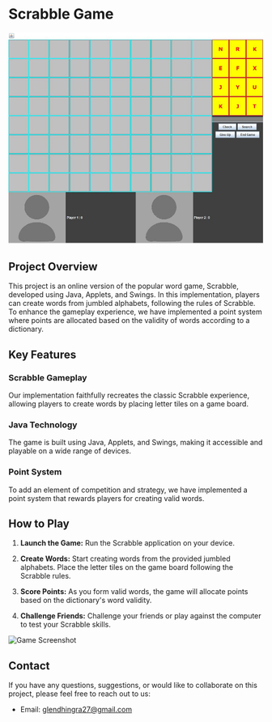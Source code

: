 # Scrabble Game

![Game Screenshot](Images/Image1.jpg)

## Project Overview

This project is an online version of the popular word game, Scrabble, developed using Java, Applets, and Swings. In this implementation, players can create words from jumbled alphabets, following the rules of Scrabble. To enhance the gameplay experience, we have implemented a point system where points are allocated based on the validity of words according to a dictionary.

## Key Features

### Scrabble Gameplay
Our implementation faithfully recreates the classic Scrabble experience, allowing players to create words by placing letter tiles on a game board.

### Java Technology
The game is built using Java, Applets, and Swings, making it accessible and playable on a wide range of devices.

### Point System
To add an element of competition and strategy, we have implemented a point system that rewards players for creating valid words.

## How to Play

1. **Launch the Game:** Run the Scrabble application on your device.

2. **Create Words:** Start creating words from the provided jumbled alphabets. Place the letter tiles on the game board following the Scrabble rules.

3. **Score Points:** As you form valid words, the game will allocate points based on the dictionary's word validity.

4. **Challenge Friends:** Challenge your friends or play against the computer to test your Scrabble skills.

![Game Screenshot](image2.jpg)

## Contact

If you have any questions, suggestions, or would like to collaborate on this project, please feel free to reach out to us:

- Email: glendhingra27@gmail.com
